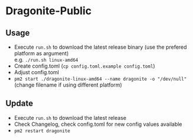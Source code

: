 # Dragonite-Public

## Usage
- Execute `run.sh` to download the latest release binary (use the prefered platform as argument)  
e.g. `./run.sh linux-amd64`
- Create config.toml (`cp config.toml.example config.toml`)
- Adjust config.toml
- `pm2 start ./dragonite-linux-amd64 --name dragonite -o "/dev/null"` (change filename if using different platform)

## Update
- Execute `run.sh` to download the latest release
- Check Changelog, check config.toml for new config values available
- `pm2 restart dragonite`
